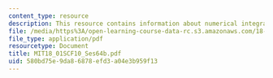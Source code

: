 ```yaml
---
content_type: resource
description: This resource contains information about numerical integration, continued.
file: /media/https%3A/open-learning-course-data-rc.s3.amazonaws.com/18-01sc-single-variable-calculus-fall-2010/580bd75e9da86878efd3a04e3b959f13_MIT18_01SCF10_Ses64b.pdf
file_type: application/pdf
resourcetype: Document
title: MIT18_01SCF10_Ses64b.pdf
uid: 580bd75e-9da8-6878-efd3-a04e3b959f13
---
```

